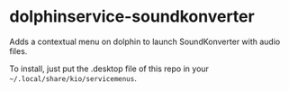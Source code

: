 # dolphinservice-soundkonverter
Adds a contextual menu on dolphin to launch SoundKonverter with audio files.

To install, just put the .desktop file of this repo in your `~/.local/share/kio/servicemenus`.
